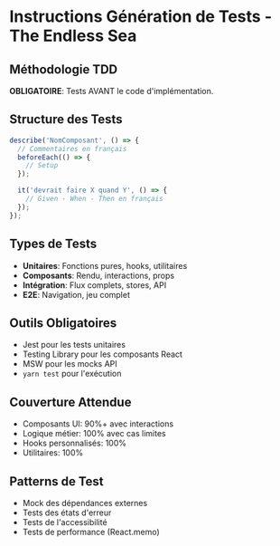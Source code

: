 # Instructions Génération de Tests - The Endless Sea

## Méthodologie TDD
**OBLIGATOIRE**: Tests AVANT le code d'implémentation.

## Structure des Tests
```typescript
describe('NomComposant', () => {
  // Commentaires en français
  beforeEach(() => {
    // Setup
  });

  it('devrait faire X quand Y', () => {
    // Given - When - Then en français
  });
});
```

## Types de Tests
- **Unitaires**: Fonctions pures, hooks, utilitaires
- **Composants**: Rendu, interactions, props
- **Intégration**: Flux complets, stores, API
- **E2E**: Navigation, jeu complet

## Outils Obligatoires
- Jest pour les tests unitaires
- Testing Library pour les composants React
- MSW pour les mocks API
- `yarn test` pour l'exécution

## Couverture Attendue
- Composants UI: 90%+ avec interactions
- Logique métier: 100% avec cas limites
- Hooks personnalisés: 100%
- Utilitaires: 100%

## Patterns de Test
- Mock des dépendances externes
- Tests des états d'erreur
- Tests de l'accessibilité
- Tests de performance (React.memo)
